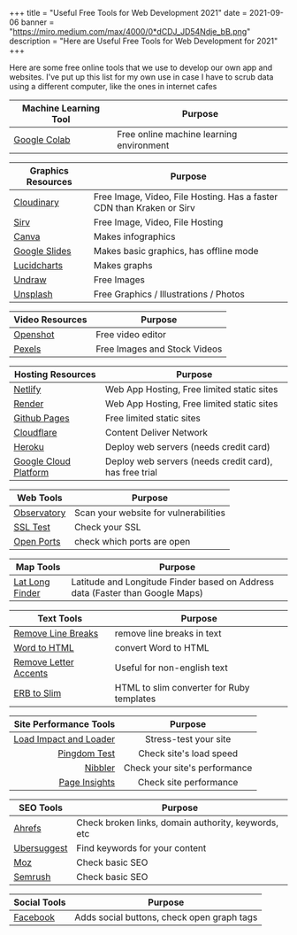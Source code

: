 +++
title = "Useful Free Tools for Web Development 2021"
date = 2021-09-06
banner = "https://miro.medium.com/max/4000/0*dCDJ_JD54Ndje_bB.png"
description = "Here are Useful Free Tools for Web Development for 2021"
+++


Here are some free online tools that we use to develop our own app and websites. I've put up this list for my own use in case I have to scrub data using a different computer, like the ones in internet cafes


Machine Learning Tool | Purpose
--- | ---
[Google Colab](https://colab.research.google.com/) | Free online machine learning environment


Graphics Resources | Purpose
--- | ---
[Cloudinary](https://cloudinary.com) | Free Image, Video, File Hosting. Has a faster CDN than Kraken or Sirv
[Sirv](https://my.sirv.com) | Free Image, Video, File Hosting
[Canva]() | Makes infographics
[Google Slides](https://docs.google.com) | Makes basic graphics, has offline mode
[Lucidcharts](https://www.lucidchart.com) | Makes graphs
[Undraw](https://undraw.com/) | Free Images
[Unsplash](https://unsplash.com/) | Free Graphics / Illustrations / Photos


Video Resources | Purpose
--- | ---
[Openshot](https://www.openshot.org) | Free video editor
[Pexels](https://www.pexels.com/videos/) | Free Images and Stock Videos


Hosting Resources | Purpose
--- | ---
[Netlify](https://app.netlify.com/) | Web App Hosting, Free limited static sites
[Render](https://dashboard.render.com/) | Web App Hosting, Free limited static sites
[Github Pages](https://github.com/) | Free limited static sites
[Cloudflare](https://dash.cloudflare.com/) | Content Deliver Network
[Heroku](https://heroku.com/) | Deploy web servers (needs credit card)
[Google Cloud Platform](https://console.cloud.google.com/) | Deploy web servers (needs credit card), has free trial


Web Tools | Purpose
--- | ---
[Observatory](https://observatory.mozilla.org) | Scan your website for vulnerabilities
[SSL Test](https://www.ssllabs.com/ssltest/index) | Check your SSL
[Open Ports](https://www.yougetsignal.com/tools/open-ports) | check which ports are open


Map Tools | Purpose
--- | ---
[Lat Long Finder](https://www.latlong.net/) | Latitude and Longitude Finder based on Address data (Faster than Google Maps)


Text Tools | Purpose 
--- | --- 
[Remove Line Breaks](http://www.removelinebreaks.net/) | remove line breaks in text
[Word to HTML](https://wordtohtml.net/) | convert Word to HTML
[Remove Letter Accents](http://www.unit-conversion.info/texttools/remove-letter-accents/) | Useful for non-english text
[ERB to Slim](https://erb2slim.com/) | HTML to slim converter for Ruby templates


 Site Performance Tools | Purpose 
---: | :---: 
 [Load Impact and Loader](http://loader.io) | Stress-test your site 
 [Pingdom Test](https://tools.pingdom.com) | Check site's load speed 
 [Nibbler](http://nibbler.silktide.com) | Check your site's performance 
 [Page Insights](https://developers.google.com/speed/pagespeed/insights/) | Check site performance 
<!-- http://loadimpact.com -->


SEO Tools | Purpose |
--- | --- |
[Ahrefs](https://ahrefs.com/free-seo-tools) | Check broken links, domain authority, keywords, etc |
[Ubersuggest](https://neilpatel.com/ubersuggest/) | Find keywords for your content |
[Moz](https://moz.com/domain-analysis) | Check basic SEO |
[Semrush](https://www.semrush.com/) | Check basic SEO |


Social Tools | Purpose
--- | ---
[Facebook](https://developers.facebook.com/tools/debug/) | Adds social buttons, check open graph tags